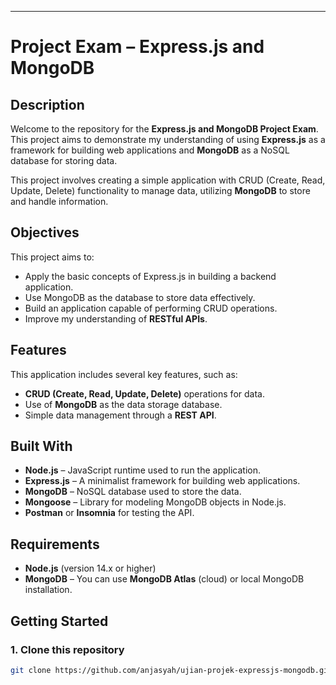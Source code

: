 ---
# Project Exam – Express.js and MongoDB

## Description

Welcome to the repository for the **Express.js and MongoDB Project Exam**. This project aims to demonstrate my understanding of using **Express.js** as a framework for building web applications and **MongoDB** as a NoSQL database for storing data.

This project involves creating a simple application with CRUD (Create, Read, Update, Delete) functionality to manage data, utilizing **MongoDB** to store and handle information.

## Objectives

This project aims to:

* Apply the basic concepts of Express.js in building a backend application.
* Use MongoDB as the database to store data effectively.
* Build an application capable of performing CRUD operations.
* Improve my understanding of **RESTful APIs**.

## Features

This application includes several key features, such as:

* **CRUD (Create, Read, Update, Delete)** operations for data.
* Use of **MongoDB** as the data storage database.
* Simple data management through a **REST API**.

## Built With

* **Node.js** – JavaScript runtime used to run the application.
* **Express.js** – A minimalist framework for building web applications.
* **MongoDB** – NoSQL database used to store the data.
* **Mongoose** – Library for modeling MongoDB objects in Node.js.
* **Postman** or **Insomnia** for testing the API.

## Requirements

* **Node.js** (version 14.x or higher)
* **MongoDB** – You can use **MongoDB Atlas** (cloud) or local MongoDB installation.

## Getting Started

### 1. Clone this repository

```bash
git clone https://github.com/anjasyah/ujian-projek-expressjs-mongodb.git
```
